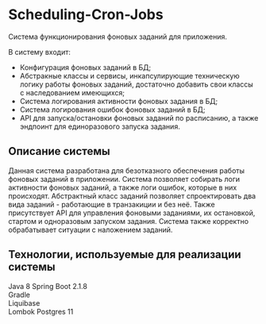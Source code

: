 # Scheduling-Cron-Jobs

Система функционирования фоновых заданий для приложения.

В систему входит:
- Конфигурация фоновых заданий в БД;
- Абстракные классы и сервисы, инкапсулирующие техническую логику работы фоновых заданий, достаточно добавить свои классы с наследованием имеющихся;
- Система логирования активности фоновых задания в БД;
- Система логирования ошибок фоновых заданий в БД;
- API для запуска/остановки фоновых заданий по расписанию, а также эндпоинт для единоразового запуска задания.

## Описание системы

Данная система разработана для безотказного обеспечения работы фоновых заданий в приложении. Система позволяет собирать логи активности фоновых заданий, а также логи ошибок, которые в них происходят. Абстрактный класс заданий позволяет спроектировать два вида заданий - работающие в транзакиции и без неё. Также присутствует API для управления фоновыми заданиями, их остановкой, стартом и одноразовым запуском задания. Система также корректно обрабатывает ситуации с наложением заданий. 

## Технологии, используемые для реализации системы

Java 8 
Spring Boot 2.1.8  
Gradle  
Liquibase  
Lombok
Postgres 11
